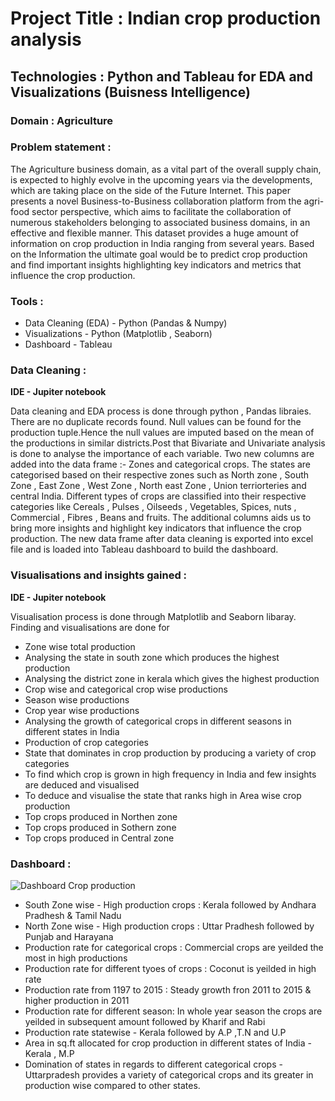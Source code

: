 # Project Title :  Indian crop production analysis

## Technologies : Python and Tableau for EDA and Visualizations (Buisness Intelligence)

### Domain : Agriculture

### Problem statement : 

The Agriculture business domain, as a vital part of the overall supply chain, is expected
to highly evolve in the upcoming years via the developments, which are taking place on
the side of the Future Internet. This paper presents a novel Business-to-Business
collaboration platform from the agri-food sector perspective, which aims to facilitate the
collaboration of numerous stakeholders belonging to associated business domains, in an
effective and flexible manner.
This dataset provides a huge amount of information on crop production in India ranging
from several years. Based on the Information the ultimate goal would be to predict crop
production and find important insights highlighting key indicators and metrics that
influence the crop production.

### Tools :

- Data Cleaning (EDA) - Python (Pandas & Numpy)
- Visualizations - Python (Matplotlib , Seaborn)
- Dashboard - Tableau

### Data Cleaning :

**IDE - Jupiter notebook**

Data cleaning and EDA process is done through python , Pandas libraies. There are no duplicate records found. Null values can be found for the production tuple.Hence the null values are imputed based on the mean of the productions in similar districts.Post that Bivariate and Univariate analysis is done to analyse the importance of each variable. Two new columns are added into the data frame :- Zones and categorical crops. The states are categorised based on their respective zones such as North zone , South Zone , East Zone , West Zone , North east Zone , Union terriorteries and central India. Different types of crops are classified into their respective categories like Cereals , Pulses , Oilseeds , Vegetables, Spices, nuts , Commercial , Fibres , Beans and fruits. The additional columns aids us to bring more insights and highlight key indicators that influence the crop production. The new data frame after data cleaning is exported into excel file and is loaded into Tableau dashboard to build the dashboard. 


### Visualisations and insights gained :

**IDE - Jupiter notebook**

Visualisation process is done through Matplotlib and Seaborn libaray.
Finding and visualisations are done for 
- Zone wise total production
- Analysing the state in south zone which produces the highest production
- Analysing the district zone in kerala which gives the highest production
- Crop wise and categorical crop wise productions
- Season wise productions 
- Crop year wise productions
- Analysing the growth of categorical crops in different seasons in different states in India
- Production of crop categories
- State that dominates in crop production by producing a variety of crop categories
- To find which crop is grown in high frequency in India and few insights are deduced and visualised
- To deduce and visualise the state that ranks high in Area wise crop production
- Top crops produced in Northen zone
- Top crops produced in Sothern zone
- Top crops produced in Central zone

### Dashboard :

![Dashboard Crop production](https://user-images.githubusercontent.com/51138087/135317317-9c01ee38-8c8d-4f26-95fa-cba78b4a16fc.png)

- South Zone wise - High production crops : Kerala followed by Andhara Pradhesh & Tamil Nadu
- North Zone wise  - High production crops : Uttar Pradhesh followed by Punjab and Harayana
- Production rate for categorical crops : Commercial crops are yeilded the most in high productions
- Production rate for different tyoes of crops : Coconut is yeilded in high rate
- Production rate from 1197 to 2015 : Steady growth fron 2011 to 2015 & higher production in 2011
- Production rate for different season: In whole year season the crops are yeilded in subsequent amount followed by Kharif and Rabi
- Production rate statewise - Kerala followed by A.P ,T.N and U.P
- Area in sq.ft allocated for crop production in different states of India - Kerala , M.P
- Domination of states in regards to different categorical crops - Uttarpradesh provides a variety of categorical crops and its greater in production wise compared to other states.



